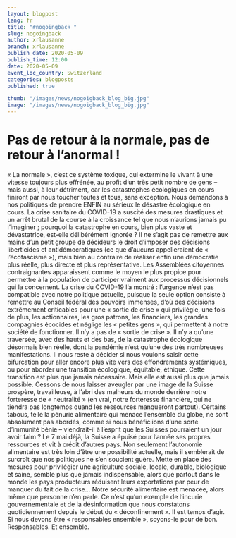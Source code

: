 ```yaml
---
layout: blogpost
lang: fr
title: "#nogoingback "
slug: nogoingback
author: xrlausanne
branch: xrlausanne
publish_date: 2020-05-09
publish_time: 12:00
date: 2020-05-09
event_loc_country: Switzerland
categories: blogposts
published: true

thumb: "/images/news/nogoigback_blog_big.jpg"
image: "/images/news/nogoigback_blog_big.jpg"
---
```


# Pas de retour à la normale, pas de retour à l’anormal !

« La normale », c’est ce système toxique, qui extermine le vivant à une vitesse toujours plus effrénée, au profit d’un très petit nombre de gens – mais aussi, à leur détriment, car les catastrophes écologiques en cours finiront par nous toucher toutes et tous, sans exception. Nous demandons à nos politiques de prendre ENFIN au sérieux le désastre écologique en cours. La crise sanitaire du COVID-19 a suscité des mesures drastiques et un arrêt brutal de la course à la croissance tel que nous n’aurions jamais pu l’imaginer ; pourquoi la catastrophe en cours, bien plus vaste et dévastatrice, est-elle délibérément ignorée ? Il ne s’agit pas de remettre aux mains d’un petit groupe de décideurs le droit d’imposer des décisions liberticides et antidémocratiques (ce que d’aucuns appelleraient de « l’écofascisme »), mais bien au contraire de réaliser enfin une démocratie plus réelle, plus directe et plus représentative. Les Assemblées citoyennes contraignantes apparaissent comme le moyen le plus propice pour permettre à la population de participer vraiment aux processus décisionnels qui la concernent. La crise du COVID-19 l’a montré : l’urgence n’est pas compatible avec notre politique actuelle, puisque la seule option consiste à remettre au Conseil fédéral des pouvoirs immenses, d’où des décisions extrêmement criticables pour une « sortie de crise » qui privilégie, une fois de plus, les actionnaires, les gros patrons, les financiers, les grandes compagnies écocides et néglige les « petites gens », qui permettent à notre société de fonctionner. Il n’y a pas de « sortie de crise ». Il n’y a qu’une traversée, avec des hauts et des bas, de la catastrophe écologique désormais bien réelle, dont la pandémie n’est qu’une des très nombreuses manifestations. Il nous reste à décider si nous voulons saisir cette bifurcation pour aller encore plus vite vers des effondrements systémiques, ou pour aborder une transition écologique, équitable, éthique. Cette transition est plus que jamais nécessaire. Mais elle est aussi plus que jamais possible. Cessons de nous laisser aveugler par une image de la Suisse prospère, travailleuse, à l’abri des malheurs du monde derrière notre forteresse de « neutralité » (en vrai, notre forteresse financière, qui ne tiendra pas longtemps quand les ressources manqueront partout). Certains tabous, telle la pénurie alimentaire qui menace l’ensemble du globe, ne sont absolument pas abordés, comme si nous bénéficiions d’une sorte d’immunité bénie – viendrait-il à l’esprit que les Suisses pourraient un jour avoir faim ? Le 7 mai déjà, la Suisse a épuisé pour l’année ses propres ressources et vit à crédit d’autres pays. Non seulement l’autonomie alimentaire est très loin d’être une possibilité actuelle, mais il semblerait de surcroît que nos politiques ne s’en soucient guère. Mette en place des mesures pour privilégier une agriculture sociale, locale, durable, biologique et saine, semble plus que jamais indispensable, alors que partout dans le monde les pays producteurs réduisent leurs exportations par peur de manquer du fait de la crise… Notre sécurité alimentaire est menacée, alors même que personne n’en parle. Ce n’est qu’un exemple de l’incurie gouvernementale et de la désinformation que nous constatons quotidiennement depuis le début du « déconfinement ». Il est temps d’agir. Si nous devons être « responsables ensemble », soyons-le pour de bon. Responsables. Et ensemble.
